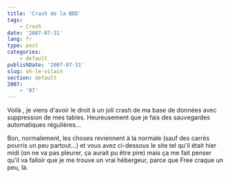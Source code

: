 ```yaml
---
title: 'Crash de la BDD'
tags:
    - Crash
date: '2007-07-31'
lang: fr
type: post
categories:
    - default
publishDate: '2007-07-31'
slug: oh-le-vilain
section: default
2007:
    - '07'
---
```


Voilà , je viens d'avoir le droit à un joli crash de ma base de données avec suppression de mes tables. Heureusement que je fais des sauvegardes automatiques régulières…

Bon, normalement, les choses reviennent à la normale (sauf des carrés pourris un peu partout…) et vous avez ci-dessous le site tel qu'il était hier midi (on ne va pas pleurer, ça aurait pu être pire) mais ça me fait penser qu'il va falloir que je me trouve un vrai hébergeur, parce que Free craque un peu, là.